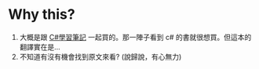 # Why this?
1. 大概是跟 [C#學習筆記](../C#&#32;學習筆記/ReadMe.md) 一起買的。那一陣子看到 c# 的書就很想買。但這本的翻譯實在是... 
2. 不知道有沒有機會找到原文來看? (說歸說，有心無力) 
